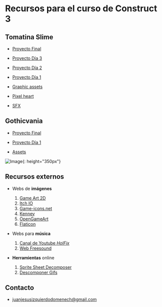 # Recursos para el curso de Construct 3

## Tomatina Slime
  - [Proyecto Final](https://juanizquierdodomenech.github.io/agora.construct.media/base_projects/2018_2019/TomatinaSlime/DayFinal/TomatinaSlime.c3p)
  - [Proyecto Día 3](https://juanizquierdodomenech.github.io/agora.construct.media/base_projects/2018_2019/TomatinaSlime/Day3/TomatinaSlime.c3p)
  - [Proyecto Día 2](https://juanizquierdodomenech.github.io/agora.construct.media/base_projects/2018_2019/TomatinaSlime/Day2/TomatinaSlime.c3p)
  - [Proyecto Día 1](https://juanizquierdodomenech.github.io/agora.construct.media/base_projects/2018_2019/TomatinaSlime/Day1/TomatinaSlime.c3p)
  
  - [Graphic assets](https://finalbossblues.itch.io/pixel-shooter-towers-asset-pack)
  - [Pixel heart](https://opengameart.org/content/heart-pixel-art)
  - [SFX](https://opengameart.org/content/512-sound-effects-8-bit-style)

## Gothicvania
  - [Proyecto Final](https://juanizquierdodomenech.github.io/agora.construct.media/base_projects/2018_2019/Gothicvania/Final/Gothicvania.c3p)
  - [Proyecto Día 1](https://juanizquierdodomenech.github.io/agora.construct.media/base_projects/2018_2019/Gothicvania/Day1/Gothicvania.c3p)

  - [Assets](https://ansimuz.itch.io/gothicvania-town)

![Image](https://juanizquierdodomenech.github.io/agora.construct.media/img/2018_2019/Gothicvania/gothicvania.gif){: height="350px"}

## Recursos externos

- Webs de **imágenes**
    1. [Game Art 2D](http://www.gameart2d.com/freebies.html)
    2. [Itch IO](https://itch.io/game-assets/free)
    3. [Game-icons.net](http://game-icons.net/)
    4. [Kenney](http://kenney.nl/assets)
    5. [OpenGameArt](https://opengameart.org)
    6. [Flaticon](https://www.flaticon.com)

- Webs para **música**
    1. [Canal de Youtube _HolFix_](https://www.youtube.com/channel/UC2_gl7WoSGsg7rLvBPTqtEw)
    2. [Web Freesound](https://freesound.org/)

- **Herramientas** online
    1. [Sprite Sheet Decomposer](https://jmsliu.com/products/sprite-sheet-decomposer/)
    2. [Descomponer Gifs](https://es.bloggif.com/gif-extract)

## Contacto

- [juanjesusizquierdodomenech@gmail.com](mailto:juanjesusizquierdodomenech@gmail.com)

<!---Markdown is a lightweight and easy-to-use syntax for styling your writing. It includes conventions for

```markdown
Syntax highlighted code block

# Header 1
## Header 2
### Header 3

- Bulleted
- List

1. Numbered
2. List

**Bold** and _Italic_ and `Code` text

[Link](url) and ![Image](src)
```

For more details see [GitHub Flavored Markdown](https://guides.github.com/features/mastering-markdown/).

### Jekyll Themes

Your Pages site will use the layout and styles from the Jekyll theme you have selected in your [repository settings](https://github.com/JuanIzquierdoDomenech/-AgoraConstructMedia/settings). The name of this theme is saved in the Jekyll `_config.yml` configuration file.

### Support or Contact

Having trouble with Pages? Check out our [documentation](https://help.github.com/categories/github-pages-basics/) or [contact support](https://github.com/contact) and we’ll help you sort it out.
-->